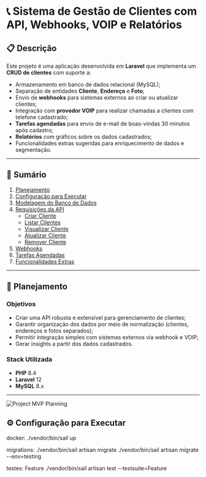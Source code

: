 # 📞 Sistema de Gestão de Clientes com API, Webhooks, VOIP e Relatórios

## 📋 Descrição
Este projeto é uma aplicação desenvolvida em **Laravel** que implementa um **CRUD de clientes** com suporte a:
- Armazenamento em banco de dados relacional (MySQL);
- Separação de entidades **Cliente**, **Endereço** e **Foto**;
- Envio de **webhooks** para sistemas externos ao criar ou atualizar clientes;
- Integração com **provedor VOIP** para realizar chamadas a clientes com telefone cadastrado;
- **Tarefas agendadas** para envio de e-mail de boas-vindas 30 minutos após cadastro;
- **Relatórios** com gráficos sobre os dados cadastrados;
- Funcionalidades extras sugeridas para enriquecimento de dados e segmentação.

---

## 📑 Sumário
1. [Planejamento](#-planejamento)
2. [Configuração para Executar](#-configuração-para-executar)
3. [Modelagem do Banco de Dados](#-modelagem-do-banco-de-dados)
4. [Requisições da API](#-requisições-da-api)
    - [Criar Cliente](#criar-cliente)
    - [Listar Clientes](#listar-clientes)
    - [Visualizar Cliente](#visualizar-cliente)
    - [Atualizar Cliente](#atualizar-cliente)
    - [Remover Cliente](#remover-cliente)
5. [Webhooks](#-webhooks)
6. [Tarefas Agendadas](#-tarefas-agendadas)
7. [Funcionalidades Extras](#-funcionalidades-extras)

---

## 📌 Planejamento

### Objetivos
- Criar uma API robusta e extensível para gerenciamento de clientes;
- Garantir organização dos dados por meio de normalização (clientes, endereços e fotos separados);
- Permitir integração simples com sistemas externos via webhook e VOIP;
- Gerar insights a partir dos dados cadastrados.

### Stack Utilizada
- **PHP** 8.4
- **Laravel** 12
- **MySQL** 8.x

---
![Project MVP Planning](https://maxribeiro.tech/public/img/client_management_mvp.png)

## ⚙ Configuração para Executar
docker:
./vendor/bin/sail up

migrations:
./vendor/bin/sail artisan migrate
./vendor/bin/sail artisan migrate --env=testing 

testes:
Feature
./vendor/bin/sail artisan test --testsuite=Feature
